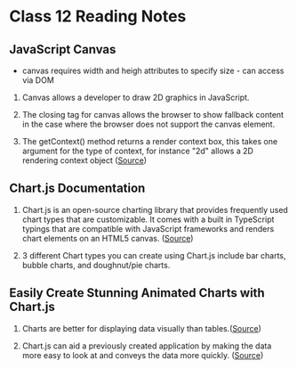 # Class 12 Reading Notes

## JavaScript Canvas

- canvas requires width and heigh attributes to specify size - can access via DOM

1. Canvas allows a developer to draw 2D graphics in JavaScript.

2. The closing tag for canvas allows the browser to show fallback content in the case where the browser does not support the canvas element. 

3. The getContext() method returns a render context box, this takes one argument for the type of context, for instance "2d" allows a 2D rendering context object (<a href="https://www.javascripttutorial.net/web-apis/javascript-canvas/">Source</a>)

## Chart.js Documentation

1. Chart.js is an open-source charting library that provides frequently used chart types that are customizable. It comes with a built in TypeScript typings that are compatible with JavaScript frameworks and renders chart elements on an HTML5 canvas. (<a href="https://www.chartjs.org/docs/latest/">Source</a>)

2. 3 different Chart types you can create using Chart.js include bar charts, bubble charts, and doughnut/pie charts. 

## Easily Create Stunning Animated Charts with Chart.js

1. Charts are better for displaying data visually than tables.(<a href="https://www.webdesignerdepot.com/2013/11/easily-create-stunning-animated-charts-with-chart-js/">Source</a>)

2. Chart.js can aid a previously created application by making the data more easy to look at and conveys the data more quickly. (<a href="https://www.webdesignerdepot.com/2013/11/easily-create-stunning-animated-charts-with-chart-js/">Source</a>)